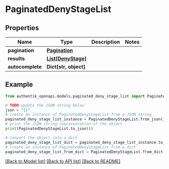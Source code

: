# PaginatedDenyStageList


## Properties

Name | Type | Description | Notes
------------ | ------------- | ------------- | -------------
**pagination** | [**Pagination**](Pagination.md) |  | 
**results** | [**List[DenyStage]**](DenyStage.md) |  | 
**autocomplete** | **Dict[str, object]** |  | 

## Example

```python
from authentik_openapi.models.paginated_deny_stage_list import PaginatedDenyStageList

# TODO update the JSON string below
json = "{}"
# create an instance of PaginatedDenyStageList from a JSON string
paginated_deny_stage_list_instance = PaginatedDenyStageList.from_json(json)
# print the JSON string representation of the object
print(PaginatedDenyStageList.to_json())

# convert the object into a dict
paginated_deny_stage_list_dict = paginated_deny_stage_list_instance.to_dict()
# create an instance of PaginatedDenyStageList from a dict
paginated_deny_stage_list_from_dict = PaginatedDenyStageList.from_dict(paginated_deny_stage_list_dict)
```
[[Back to Model list]](../README.md#documentation-for-models) [[Back to API list]](../README.md#documentation-for-api-endpoints) [[Back to README]](../README.md)


